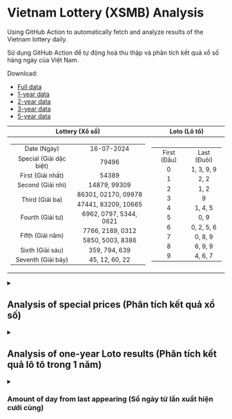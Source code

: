 # Vietnam Lottery (XSMB) Analysis

Using GitHub Action to automatically fetch and analyze results of the Vietnam lottery daily.

Sử dụng GitHub Action để tự động hoá thu thập và phân tích kết quả xổ số hàng ngày của Việt Nam.

Download:

* [Full data](https://raw.githubusercontent.com/khiemdoan/vietnam-lottery-xsmb-analysis/main/results/xsmb.csv)
* [1-year data](https://raw.githubusercontent.com/khiemdoan/vietnam-lottery-xsmb-analysis/main/results/xsmb_1_year.csv)
* [2-year data](https://raw.githubusercontent.com/khiemdoan/vietnam-lottery-xsmb-analysis/main/results/xsmb_2_year.csv)
* [3-year data](https://raw.githubusercontent.com/khiemdoan/vietnam-lottery-xsmb-analysis/main/results/xsmb_3_year.csv)
* [5-year data](https://raw.githubusercontent.com/khiemdoan/vietnam-lottery-xsmb-analysis/main/results/xsmb_5_year.csv)

| Lottery (Xổ số) | Loto (Lô tô) |
| :------------: | :----------: |
| <table><tr><td>Date (Ngày)</td><td>16-07-2024</td></tr><tr><td>Special (Giải dặc biệt)</td><td>79496</td></tr><tr><td>First (Giải nhất)</td><td>54389</td></tr><tr><td>Second (Giải nhì)</td><td>14879, 99309</td></tr><tr><td rowspan="2">Third (Giải ba)</td><td>86301, 02170, 09978</td></tr><tr><td>47441, 83209, 10665</td></tr><tr><td>Fourth (Giải tư)</td><td>6962, 0797, 5344, 0621</td></tr><tr><td rowspan="2">Fifth (Giải năm)</td><td>7766, 2189, 0312</td></tr><tr><td>5850, 5003, 8386</td></tr><tr><td>Sixth (Giải sáu)</td><td>359, 794, 639</td></tr><tr><td>Seventh (Giải bảy)</td><td>45, 12, 60, 22</td></tr></table> | <table><tr><td>First (Đầu)</td><td>Last (Đuôi)</td></tr><tr><td>0</td><td>1, 3, 9, 9</td></tr><tr><td>1</td><td>2, 2</td></tr><tr><td>2</td><td>1, 2</td></tr><tr><td>3</td><td>9</td></tr><tr><td>4</td><td>1, 4, 5</td></tr><tr><td>5</td><td>0, 9</td></tr><tr><td>6</td><td>0, 2, 5, 6</td></tr><tr><td>7</td><td>0, 8, 9</td></tr><tr><td>8</td><td>6, 9, 9</td></tr><tr><td>9</td><td>4, 6, 7</td></tr></table> |

<details>
  <summary><h2>Analysis of special prices (Phân tích kết quả xổ số)</h2></summary>
  <h3>Amount of day from last appearing (Số ngày từ lần xuất hiện cuối cùng)</h3>

  ![Delta](images/special_delta.jpg)

  <h3>Top 10 amount of day from last appearing (Top 10 số lâu chưa xuất hiện)</h3>

  ![Delta top 10](images/special_delta_top_10.jpg)
</details>

<details>
  <summary><h2>Analysis of one-year Loto results (Phân tích kết quả lô tô trong 1 năm)</h2></summary>

  Max: 128. Min: 64.

  Mean: 97.74. Standard deviation: 11.3.

  <h3>Detail (Chi tiết)</h3>

  ![Detail](images/heatmap.jpg)

  <h3>Top 10</h3>

  ![Top 10](images/top-10.jpg)

  <h3>Distribution (Phân bổ)</h3>

  ![Distribution](images/distribution.jpg)
</details>

<details>
  <summary><h3>Amount of day from last appearing (Số ngày từ lần xuất hiện cưới cùng)</h2></summary>

  ![Delta](images/delta.jpg)

  <h3>Top 10 amount of day from last appearing (Top 10 số lâu chưa xuất hiện)</h3>

  ![Delta top 10](images/delta_top_10.jpg)
</details>